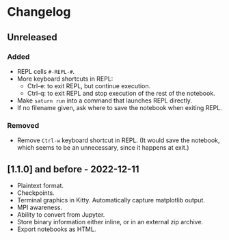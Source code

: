 # Changelog

## Unreleased

### Added

- REPL cells `#-REPL-#`.
- More keyboard shortcuts in REPL:
  - Ctrl-e: to exit REPL, but continue execution.
  - Ctrl-q: to exit REPL and stop execution of the rest of the notebook.
- Make `saturn run` into a command that launches REPL directly.
- If no filename given, ask where to save the notebook when exiting REPL.

### Removed

- Remove `Ctrl-w` keyboard shortcut in REPL. (It would save the notebook, which
  seems to be an unnecessary, since it happens at exit.)

## [1.1.0] and before - 2022-12-11

- Plaintext format.
- Checkpoints.
- Terminal graphics in Kitty. Automatically capture matplotlib output.
- MPI awareness.
- Ability to convert from Jupyter.
- Store binary information either inline, or in an external zip archive.
- Export notebooks as HTML.
